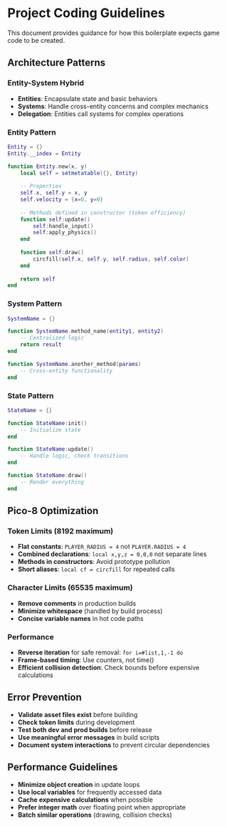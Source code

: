 # Project Coding Guidelines

This document provides guidance for how this boilerplate expects game code to be created. 

## Architecture Patterns

### Entity-System Hybrid
- **Entities**: Encapsulate state and basic behaviors
- **Systems**: Handle cross-entity concerns and complex mechanics
- **Delegation**: Entities call systems for complex operations

### Entity Pattern
```lua
Entity = {}
Entity.__index = Entity

function Entity.new(x, y)
    local self = setmetatable({}, Entity)
    
    -- Properties
    self.x, self.y = x, y
    self.velocity = {x=0, y=0}
    
    -- Methods defined in constructor (token efficiency)
    function self:update()
        self:handle_input()
        self:apply_physics()
    end
    
    function self:draw()
        circfill(self.x, self.y, self.radius, self.color)
    end
    
    return self
end
```

### System Pattern
```lua
SystemName = {}

function SystemName.method_name(entity1, entity2)
    -- Centralized logic
    return result
end

function SystemName.another_method(params)
    -- Cross-entity functionality
end
```

### State Pattern
```lua
StateName = {}

function StateName:init()
    -- Initialize state
end

function StateName:update()
    -- Handle logic, check transitions
end

function StateName:draw()
    -- Render everything
end
```


## Pico-8 Optimization

### Token Limits (8192 maximum)
- **Flat constants**: `PLAYER_RADIUS = 4` not `PLAYER.RADIUS = 4`
- **Combined declarations**: `local x,y,z = 0,0,0` not separate lines
- **Methods in constructors**: Avoid prototype pollution
- **Short aliases**: `local cf = circfill` for repeated calls

### Character Limits (65535 maximum)
- **Remove comments** in production builds
- **Minimize whitespace** (handled by build process)
- **Concise variable names** in hot code paths

### Performance
- **Reverse iteration** for safe removal: `for i=#list,1,-1 do`
- **Frame-based timing**: Use counters, not time()
- **Efficient collision detection**: Check bounds before expensive calculations

## Error Prevention

- **Validate asset files exist** before building
- **Check token limits** during development
- **Test both dev and prod builds** before release
- **Use meaningful error messages** in build scripts
- **Document system interactions** to prevent circular dependencies

## Performance Guidelines

- **Minimize object creation** in update loops
- **Use local variables** for frequently accessed data
- **Cache expensive calculations** when possible
- **Prefer integer math** over floating point when appropriate
- **Batch similar operations** (drawing, collision checks)